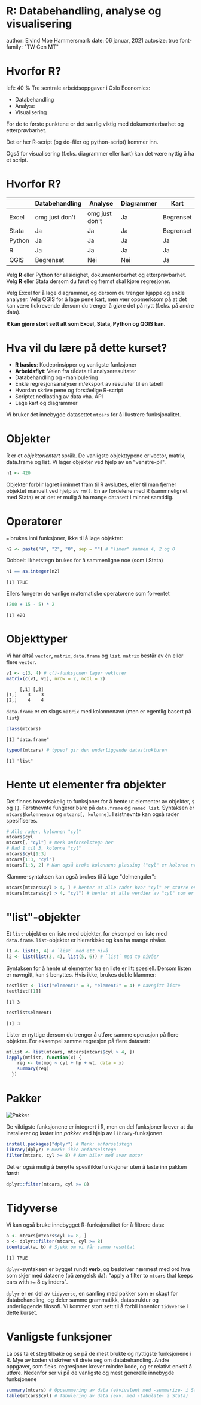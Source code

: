 R: Databehandling, analyse og visualisering
========================================================
author: Eivind Moe Hammersmark
date: 06 januar, 2021
autosize: true
font-family: "TW Cen MT"

Hvorfor R?
================================================================================
left: 40 %
Tre sentrale arbeidsoppgaver i Oslo Economics: 
- Databehandling
- Analyse
- Visualisering

For de to første punktene er det særlig viktig med dokumenterbarhet og etterprøvbarhet. 

Det er her R-script (og do-filer og python-script) kommer inn.

Også for visualisering (f.eks. diagrammer eller kart) kan det være nyttig å ha et script.


Hvorfor R?
================================================================================

|  | Databehandling | Analyse        | Diagrammer    | Kart      |
|---------|----------------|----------------|---------------|-----------|
| Excel   | omg just don't | omg just don't | Ja            | Begrenset |
| Stata   | Ja             | Ja             | Ja            | Begrenset |
| Python  | Ja             | Ja             | Ja            | Ja        |
| R       | Ja             | Ja             | Ja            | Ja        |
| QGIS    | Begrenset      | Nei            | Nei           | Ja        |

Velg **R** eller Python for allsidighet, dokumenterbarhet og etterprøvbarhet. Velg **R** eller Stata dersom du først og fremst skal kjøre regresjoner. 

Velg Excel for å lage diagrammer, og dersom du trenger kjappe og enkle analyser. Velg QGIS for å lage pene kart, men vær oppmerksom på at det kan være tidkrevende dersom du trenger å gjøre det på nytt (f.eks. på andre data).

**R kan gjøre stort sett alt som Excel, Stata, Python og QGIS kan.**

Hva vil du lære på dette kurset?
================================================================================

- **R basics**: Kodeprinsipper og vanligste funksjoner
- **Arbeidsflyt**: Veien fra rådata til analyseresultater
- Databehandling og -manipulering
- Enkle regresjonsanalyser m/eksport av resulater til en tabell
- Hvordan skrive pene og forståelige R-script
- Scriptet nedlasting av data vha. API
- Lage kart og diagrammer

Vi bruker det innebygde datasettet `mtcars` for å illustrere funksjonalitet.

Objekter
================================================================================

R er et *objektorientert* språk. De vanligste objekttypene er vector, matrix, data.frame og list. Vi lager objekter ved hjelp av en "venstre-pil".


```r
n1 <- 420
```

Objekter forblir lagret i minnet fram til R avsluttes, eller til man fjerner objektet manuelt ved hjelp av `rm()`. En av fordelene med R (sammnelignet med Stata) er at det er mulig å ha mange datasett i minnet samtidig.

Operatorer
================================================================================
`=` brukes inni funksjoner, ikke til å lage objekter:


```r
n2 <- paste("4", "2", "0", sep = "") # "limer" sammen 4, 2 og 0
```

Dobbelt likhetstegn brukes for å sammenligne noe (som i Stata)


```r
n1 == as.integer(n2) 
```

```
[1] TRUE
```

Ellers fungerer de vanlige matematiske operatorene som forventet

```r
(200 + 15 - 5) * 2
```

```
[1] 420
```

Objekttyper
================================================================================
Vi har altså `vector`, `matrix`, `data.frame` og `list`. `matrix` består av én eller flere `vector`. 


```r
v1 <- c(3, 4) # c()-funksjonen lager vektorer
matrix(c(v1, v1), nrow = 2, ncol = 2)
```

```
     [,1] [,2]
[1,]    3    3
[2,]    4    4
```

`data.frame` er en slags `matrix` med kolonnenavn (men er egentlig basert på `list`)


```r
class(mtcars)
```

```
[1] "data.frame"
```

```r
typeof(mtcars) # typeof gir den underliggende datastrukturen
```

```
[1] "list"
```

Hente ut elementer fra objekter
================================================================================
Det finnes hovedsakelig to funksjoner for å hente ut elementer av objekter, `$` og `[]`. Førstnevnte fungerer bare på `data.frame` og `named list`. Syntaksen er `mtcars$kolonnenavn` og `mtcars[, kolonne]`. I sistnevnte kan også rader spesifiseres.


```r
# Alle rader, kolonnen "cyl"
mtcars$cyl 
mtcars[, "cyl"] # merk anførselstegn her
# Rad 1 til 3, kolonne "cyl"
mtcars$cyl[1:3]
mtcars[1:3, "cyl"]
mtcars[1:3, 2] # Kan også bruke kolonnens plassing ("cyl" er kolonne nr. 2)
```

Klamme-syntaksen kan også brukes til å lage "delmengder":


```r
mtcars[mtcars$cyl > 4, ] # henter ut alle rader hvor "cyl" er større enn 4
mtcars[mtcars$cyl > 4, "cyl"] # henter ut alle verdier av "cyl" som er større enn 4
```

"list"-objekter
================================================================================
Et `list`-objekt er en liste med objekter, for eksempel en liste med `data.frame`. `list`-objekter er hierarkiske og kan ha mange nivåer.


```r
l1 <- list(3, 4) # `list` med ett nivå
l2 <- list(list(3, 4), list(5, 6)) # `list` med to nivåer
```

Syntaksen for å hente ut elementer fra en liste er litt spesiell. Dersom listen er navngitt, kan `$` benyttes. Hvis ikke, brukes doble klammer:


```r
testlist <- list("element1" = 3, "element2" = 4) # navngitt liste 
testlist[[1]]
```

```
[1] 3
```

```r
testlist$element1
```

```
[1] 3
```
Lister er nyttige dersom du trenger å utføre samme operasjon på flere objekter. For eksempel samme regresjon på flere datasett:


```r
mtlist <- list(mtcars, mtcars[mtcars$cyl > 4, ])
lapply(mtlist, function(x) {
    reg <- lm(mpg ~ cyl + hp + wt, data = x)
    summary(reg)
  })
```

Pakker
================================================================================

![Pakker](stickers.png)

De viktigste funksjonene er integrert i R, men en del funksjoner krever at du installerer og laster inn *pakker* ved hjelp av `library`-funksjonen.


```r
install.packages("dplyr") # Merk: anførselstegn
library(dplyr) # Merk: ikke anførselstegn
filter(mtcars, cyl >= 8) # Kun biler med svær motor
```

Det er også mulig å benytte spesifikke funksjoner uten å laste inn pakken først:


```r
dplyr::filter(mtcars, cyl >= 8)
```

Tidyverse
================================================================================
Vi kan også bruke innebygget R-funksjonalitet for å filtrere data:


```r
a <- mtcars[mtcars$cyl >= 8, ] 
b <- dplyr::filter(mtcars, cyl >= 8)
identical(a, b) # Sjekk om vi får samme resultat
```

```
[1] TRUE
```

`dplyr`-syntaksen er bygget rundt **verb**, og beskriver nærmest med ord hva som skjer med dataene (på ængelsk da): "apply a filter to `mtcars` that keeps cars with `>=` 8 cylinders".

`dplyr` er en del av `tidyverse`, en samling med pakker som er skapt for databehandling, og deler samme grammatikk, datastruktur og underliggende filosofi. Vi kommer stort sett til å forbli innenfor `tidyverse` i dette kurset. 

Vanligste funksjoner
================================================================================
La oss ta et steg tilbake og se på de mest brukte og nyttigste funksjonene i R. Mye av koden vi skriver vil dreie seg om databehandling.
Andre oppgaver, som f.eks. regresjoner krever mindre kode, og er relativt enkelt å utføre. Nedenfor ser vi på de vanligste og mest generelle innebygde funksjonene


```r
summary(mtcars) # Oppsummering av data (ekvivalent med -summarize- i Stata)
table(mtcars$cyl) # Tabulering av data (ekv. med -tabulate- i Stata)
```
